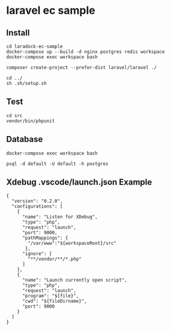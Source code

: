 # laravel ec sample

## Install

```
cd laradock-ec-sample
docker-compose up --build -d nginx postgres redis workspace
docker-compose exec workspace bash
```

```
composer create-project --prefer-dist laravel/laravel ./
```

```
cd ../
sh .sh/setup.sh
```

## Test

```
cd src
vendor/bin/phpunit
```

## Database

```
docker-compose exec workspace bash
```

```
psql -d default -U default -h postgres
```

## Xdebug .vscode/launch.json Example

```
{
  "version": "0.2.0",
  "configurations": [
    {
      "name": "Listen for XDebug",
      "type": "php",
      "request": "launch",
      "port": 9000,
      "pathMappings": {
        "/var/www":"${workspaceRoot}/src"
       },
      "ignore": [
        "**/vendor/**/*.php"
      ]
    },
    {
      "name": "Launch currently open script",
      "type": "php",
      "request": "launch",
      "program": "${file}",
      "cwd": "${fileDirname}",
      "port": 9000
    }
  ]
}
```
